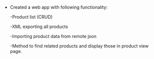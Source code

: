 *  Created a web app with following functionality:

    -Product list (CRUD)
    
    -XML exporting all products
    
    -Importing product data from remote json
    
    -Method to find related products and display those in product view page.
